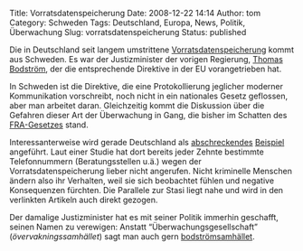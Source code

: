 Title: Vorratsdatenspeicherung
Date: 2008-12-22 14:14
Author: tom
Category: Schweden
Tags: Deutschland, Europa, News, Politik, Überwachung
Slug: vorratsdatenspeicherung
Status: published

Die in Deutschland seit langem umstrittene
[Vorratsdatenspeicherung](http://www.vorratsdatenspeicherung.de/) kommt
aus Schweden. Es war der Justizminister der vorigen Regierung, [Thomas
Bodström](http://sv.wikipedia.org/wiki/Thomas_Bodström), der die
entsprechende Direktive in der EU vorangetrieben hat.

In Schweden ist die Direktive, die eine Protokollierung jeglicher
moderner Kommunikation vorschreibt, noch nicht in ein nationales Gesetz
geflossen, aber man arbeitet daran. Gleichzeitig kommt die Diskussion
über die Gefahren dieser Art der Überwachung in Gang, die bisher im
Schatten des [FRA-Gesetzes](http://www.fiket.de/tag/fra) stand.

Interessanterweise wird gerade Deutschland als
[abschreckendes](http://www.svd.se/opinion/ledarsidan/artikel_2224665.svd)
[Beispiel](http://www.svd.se/nyheter/politik/artikel_2214133.svd)
angeführt. Laut einer Studie hat dort bereits jeder Zehnte bestimmte
Telefonnummern (Beratungsstellen u.ä.) wegen der Vorratsdatenspeicherung
lieber nicht angerufen. Nicht kriminelle Menschen ändern also ihr
Verhalten, weil sie sich beobachtet fühlen und negative Konsequenzen
fürchten. Die Parallele zur Stasi liegt nahe und wird in den verlinkten
Artikeln auch direkt gezogen.

Der damalige Justizminister hat es mit seiner Politik immerhin
geschafft, seinen Namen zu verewigen: Anstatt “Überwachungsgesellschaft”
(*övervakningssamhället*) sagt man auch gern
[bodströmsamhället](http://sv.wikipedia.org/wiki/Bodströmsamhället).

